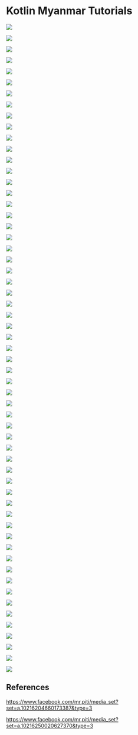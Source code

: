 ﻿# Kotlin Myanmar Tutorials
![](assets/Basic/1.jpg)

![](assets/Basic/2.jpg)

![](assets/Basic/3.jpg)

![](assets/Basic/4.jpg)

![](assets/Basic/5.jpg)

![](assets/Basic/6.jpg)

![](assets/Basic/7.jpg)

![](assets/Basic/8.jpg)

![](assets/Basic/9.jpg)

![](assets/Basic/10.jpg)

![](assets/Basic/11.jpg)

![](assets/Basic/12.jpg)

![](assets/Basic/13.jpg)

![](assets/Basic/14.jpg)

![](assets/Basic/15.jpg)

![](assets/Basic/16.jpg)

![](assets/Basic/17.jpg)

![](assets/Basic/18.jpg)

![](assets/Basic/19.jpg)

![](assets/Basic/20.jpg)

![](assets/Basic/21.jpg)

![](assets/Basic/22.jpg)

![](assets/Basic/23.jpg)

![](assets/Basic/24.jpg)

![](assets/Basic/25.jpg)

![](assets/Basic/26.jpg)

![](assets/Basic/27.jpg)

![](assets/Basic/28.jpg)

![](assets/Basic/29.jpg)

![](assets/Basic/30.jpg)

![](assets/Basic/31.jpg)

![](assets/Basic/32.jpg)

![](assets/Basic/33.jpg)

![](assets/Basic/34.jpg)

![](assets/Basic/35.jpg)

![](assets/Basic/36.jpg)

![](assets/Basic/37.jpg)

![](assets/Basic/38.jpg)

![](assets/Basic/39.jpg)

![](assets/Basic/40.jpg)

![](assets/Basic/41.jpg)

![](assets/Basic/42.jpg)

![](assets/Basic/43.jpg)

![](assets/Basic/44.jpg)

![](assets/Basic/45.jpg)

![](assets/Basic/46.jpg)

![](assets/Basic/47.jpg)

![](assets/Basic/48.jpg)

![](assets/Basic/49.jpg)

![](assets/Basic/50.jpg)

![](assets/Basic/51.jpg)

![](assets/Basic/52.jpg)

![](assets/Basic/53.jpg)

![](assets/Basic/54.jpg)

![](assets/Basic/55.jpg)

![](assets/Basic/56.jpg)

![](assets/Basic/57.jpg)

![](assets/Basic/58.jpg)

![](assets/Basic/59.jpg)

## References

<a href="https://www.facebook.com/mr.piti/media_set?set=a.10216204660173387&type=3" target="_blank">https://www.facebook.com/mr.piti/media_set?set=a.10216204660173387&type=3</a>

<a href="https://www.facebook.com/mr.piti/media_set?set=a.10216250020627370&type=3" target="_blank">https://www.facebook.com/mr.piti/media_set?set=a.10216250020627370&type=3</a>